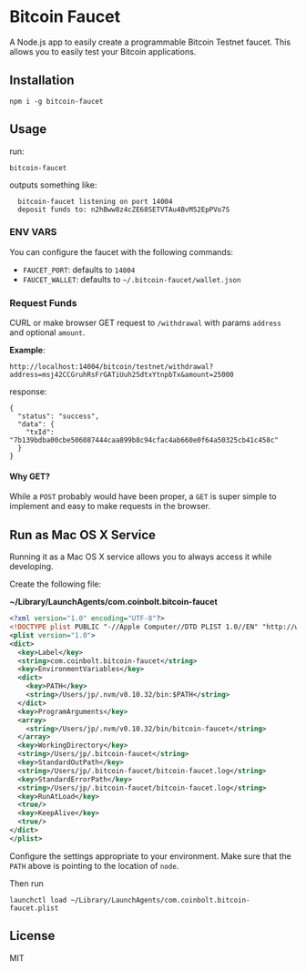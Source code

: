 Bitcoin Faucet
==============

A Node.js app to easily create a programmable Bitcoin Testnet faucet. This allows you to
easily test your Bitcoin applications.


Installation
------------

    npm i -g bitcoin-faucet


Usage
-----

run:

    bitcoin-faucet

outputs something like:

      bitcoin-faucet listening on port 14004
      deposit funds to: n2hBww8z4cZE68SETVTAu4BvM52EpPVo7S


### ENV VARS

You can configure the faucet with the following commands:

- `FAUCET_PORT`: defaults to `14004`
- `FAUCET_WALLET`: defaults to `~/.bitcoin-faucet/wallet.json`


### Request Funds

CURL or make browser GET request to `/withdrawal` with params `address` and optional `amount`.

**Example**:

    http://localhost:14004/bitcoin/testnet/withdrawal?address=msj42CCGruhRsFrGATiUuh25dtxYtnpbTx&amount=25000

response:

    {
      "status": "success",
      "data": {
        "txId": "7b139bdba00cbe506087444caa899b8c94cfac4ab660e0f64a50325cb41c458c"
      }
    }


#### Why GET?

While a `POST` probably would have been proper, a `GET` is super simple to implement and
easy to make requests in the browser.


Run as Mac OS X Service
-----------------------

Running it as a Mac OS X service allows you to always access it while developing.

Create the following file:

**~/Library/LaunchAgents/com.coinbolt.bitcoin-faucet**

```xml
<?xml version="1.0" encoding="UTF-8"?>
<!DOCTYPE plist PUBLIC "-//Apple Computer//DTD PLIST 1.0//EN" "http://www.apple.com/DTDs/PropertyList-1.0.dtd">
<plist version="1.0">
<dict>
  <key>Label</key>
  <string>com.coinbolt.bitcoin-faucet</string>
  <key>EnvironmentVariables</key>
  <dict>
    <key>PATH</key>
    <string>/Users/jp/.nvm/v0.10.32/bin:$PATH</string>
  </dict>
  <key>ProgramArguments</key>
  <array>
    <string>/Users/jp/.nvm/v0.10.32/bin/bitcoin-faucet</string>
  </array>
  <key>WorkingDirectory</key>
  <string>/Users/jp/.bitcoin-faucet</string>
  <key>StandardOutPath</key>
  <string>/Users/jp/.bitcoin-faucet/bitcoin-faucet.log</string>
  <key>StandardErrorPath</key>
  <string>/Users/jp/.bitcoin-faucet/bitcoin-faucet.log</string>
  <key>RunAtLoad</key>
  <true/>
  <key>KeepAlive</key>
  <true/>
</dict>
</plist>
```

Configure the settings appropriate to your environment. Make sure that the `PATH`
above is pointing to the location of `node`.

Then run

    launchctl load ~/Library/LaunchAgents/com.coinbolt.bitcoin-faucet.plist


License
-------

MIT


